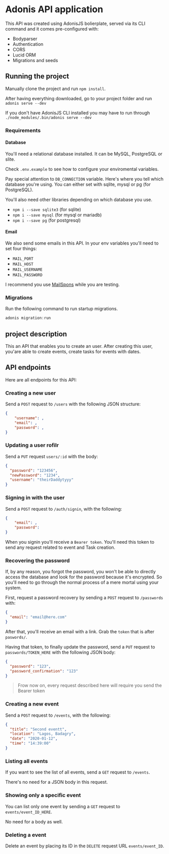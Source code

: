 # Adonis API application

This API was created using AdonisJS bolierplate, served via its CLI command and
it comes pre-configured with:

- Bodyparser
- Authentication
- CORS
- Lucid ORM
- Migrations and seeds

## Running the project

Manually clone the project and run `npm install`.

After having everything downloaded, go to your project folder and run
`adonis serve --dev`

If you don't have AdonisJS CLI installed you may have to run through
`./node_modules/.bin/adonis serve --dev`

### Requirements

#### Database

You'll need a relational database installed. It can be MySQL, PostgreSQL or slite.

Check `.env.example` to see how to configure your enviromental variables.

Pay special attention to `DB_CONNECTION` variable. Here's where you tell which
database you're using. You can either set with sqlite, mysql or pg (for PostgreSQL).

You'll also need other libraries depending on which database you use.

- `npm i --save sqlite3` (for sqlite)
- `npm i --save mysql` (for mysql or mariadb)
- `npm i --save pg` (for postgresql)

#### Email

We also send some emails in this API. In your env variables you'll need to set
four things:

- `MAIL_PORT`
- `MAIL_HOST`
- `MAIL_USERNAME`
- `MAIL_PASSWORD`

I recommend you use [MailSpons](https://mailspons.com) while you are testing.

### Migrations

Run the following command to run startup migrations.

```js
adonis migration:run
```

## project description

This an API that enables you to create an user. After creating this user, you'are able to create events, create tasks for events with dates.

## API endpoints

Here are all endpoints for this API:

### Creating a new user

Send a `POST` request to `/users` with the following JSON structure:

```json
{
	"username": ,
	"email": ,
	"password": ,
}
```

### Updating a user rofilr

Send a `PUT` request `users/:id` with the body:

```json
{
  "password": "123456",
  "newPassword": "1234",
  "username": "theirDaddytyyy"
}
```

### Signing in with the user

Send a `POST` request to `/auth/signin`, with the following:

```json
{
	"email": ,
	"password":
}
```

When you signin you'll receive a `Bearer token`. You'll need this token to send any request related to event and Task creation.

### Recovering the password

If, by any reason, you forgot the password, you won't be able to directly access the database and look for the password because it's encrypted. So you'll need to go through the normal process of a mere mortal using your system.

First, request a password recovery by sending a `POST` request to `/passwords` with:

```json
{
  "email": "email@here.com"
}
```

After that, you'll receive an email with a link. Grab the `token` that is after `paswords/`.

Having that token, to finally update the password, send a `PUT` request to `passwords/TOKEN_HERE` with the following JSON body:

```json
{
  "password": "123",
  "password_confirmation": "123"
}
```

> Frow now on, every request described here will require you send
> the Bearer token

### Creating a new event

Send a `POST` request to `/events`, with the following:

```json
{
  "title": "Second eventt",
  "location": "Lagos, Badagry",
  "date": "2020-01-12",
  "time": "14:39:00"
}
```

### Listing all events

If you want to see the list of all events, send a `GET` request to
`/events`.

There's no need for a JSON body in this request.

### Showing only a specific event

You can list only one event by sending a `GET` request to `events/event_ID_HERE`.

No need for a body as well.

### Deleting a event

Delete an event by placing its ID in the `DELETE` request URL
`events/event_ID`.
